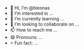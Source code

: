 - 👋 Hi, I’m @bleonas
- 👀 I’m interested in ...
- 🌱 I’m currently learning ...
- 💞️ I’m looking to collaborate on ...
- 📫 How to reach me ...
- 😄 Pronouns: ...
- ⚡ Fun fact: ...

<!---
bleonas/bleonas is a ✨ special ✨ repository because its `README.md` (this file) appears on your GitHub profile.
You can click the Preview link to take a look at your changes.
--->
